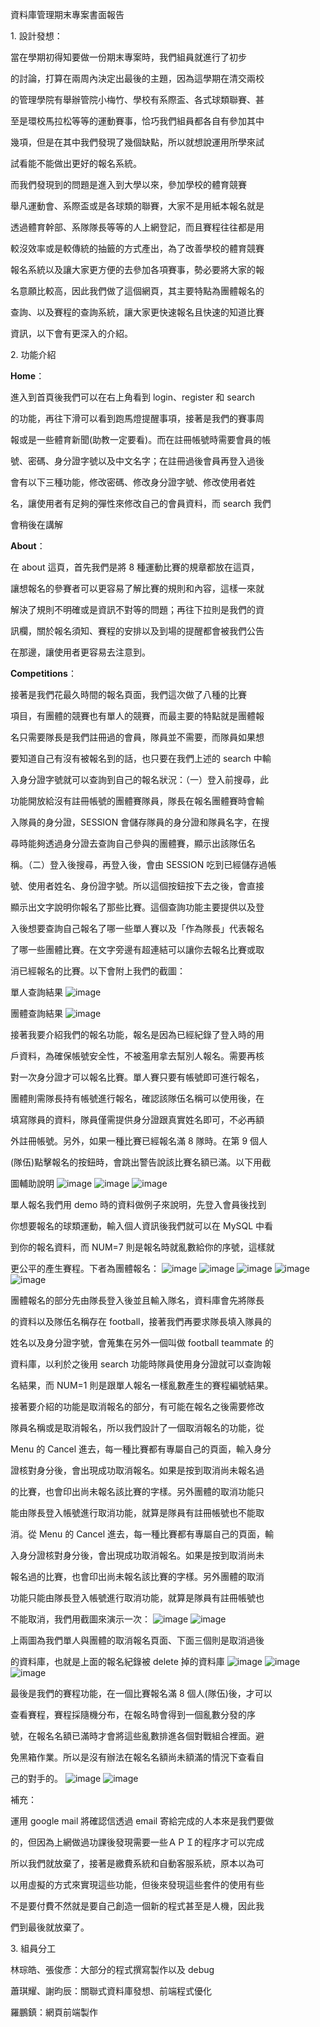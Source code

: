 ﻿<a name="br1"></a> 

資料庫管理期末專案書面報告

1\. 設計發想：

當在學期初得知要做一份期末專案時，我們組員就進行了初步

的討論，打算在兩周內決定出最後的主題，因為這學期在清交兩校

的管理學院有舉辦管院小梅竹、學校有系際盃、各式球類聯賽、甚

至是環校馬拉松等等的運動賽事，恰巧我們組員都各自有參加其中

幾項，但是在其中我們發現了幾個缺點，所以就想說運用所學來試

試看能不能做出更好的報名系統。

而我們發現到的問題是進入到大學以來，參加學校的體育競賽

舉凡運動會、系際盃或是各球類的聯賽，大家不是用紙本報名就是

透過體育幹部、系隊隊長等等的人上網登記，而且賽程往往都是用

較沒效率或是較傳統的抽籤的方式產出，為了改善學校的體育競賽

報名系統以及讓大家更方便的去參加各項賽事，勢必要將大家的報

名意願比較高，因此我們做了這個網頁，其主要特點為團體報名的

查詢、以及賽程的查詢系統，讓大家更快速報名且快速的知道比賽

資訊，以下會有更深入的介紹。



<a name="br2"></a> 

2\. 功能介紹

**Home**：

進入到首頁後我們可以在右上角看到 login、register 和 search

的功能，再往下滑可以看到跑馬燈提醒事項，接著是我們的賽事周

報或是一些體育新聞(助教一定要看)。而在註冊帳號時需要會員的帳

號、密碼、身分證字號以及中文名字；在註冊過後會員再登入過後

會有以下三種功能，修改密碼、修改身分證字號、修改使用者姓

名，讓使用者有足夠的彈性來修改自己的會員資料，而 search 我們

會稍後在講解

**About**：

在 about 這頁，首先我們是將 8 種運動比賽的規章都放在這頁，

讓想報名的參賽者可以更容易了解比賽的規則和內容，這樣一來就

解決了規則不明確或是資訊不對等的問題；再往下拉則是我們的資

訊欄，關於報名須知、賽程的安排以及到場的提醒都會被我們公告

在那邊，讓使用者更容易去注意到。

**Competitions**：

接著是我們花最久時間的報名頁面，我們這次做了八種的比賽

項目，有團體的競賽也有單人的競賽，而最主要的特點就是團體報



<a name="br3"></a> 

名只需要隊長是我們註冊過的會員，隊員並不需要，而隊員如果想

要知道自己有沒有被報名到的話，也只要在我們上述的 search 中輸

入身分證字號就可以查詢到自己的報名狀況：（一）登入前搜尋，此

功能開放給沒有註冊帳號的團體賽隊員，隊長在報名團體賽時會輸

入隊員的身分證，SESSION 會儲存隊員的身分證和隊員名字，在搜

尋時能夠透過身分證去查詢自己參與的團體賽，顯示出該隊伍名

稱。（二）登入後搜尋，再登入後，會由 SESSION 吃到已經儲存過帳

號、使用者姓名、身份證字號。所以這個按鈕按下去之後，會直接

顯示出文字說明你報名了那些比賽。這個查詢功能主要提供以及登

入後想要查詢自己報名了哪一些單人賽以及「作為隊長」代表報名

了哪一些團體比賽。在文字旁邊有超連結可以讓你去報名比賽或取

消已經報名的比賽。以下會附上我們的截圖：

單人查詢結果
![image](https://github.com/s97302/db_finalproject/assets/136255897/fb774e7f-0513-49d2-92a3-4298658b437f)

團體查詢結果
![image](https://github.com/s97302/db_finalproject/assets/136255897/afb79740-48d5-4acb-bdbf-47c6c8c0bef0)

接著我要介紹我們的報名功能，報名是因為已經紀錄了登入時的用

戶資料，為確保帳號安全性，不被濫用拿去幫別人報名。需要再核

對一次身分證才可以報名比賽。單人賽只要有帳號即可進行報名，



<a name="br4"></a> 

團體則需隊長持有帳號進行報名，確認該隊伍名稱可以使用後，在

填寫隊員的資料，隊員僅需提供身分證跟真實姓名即可，不必再額

外註冊帳號。另外，如果一種比賽已經報名滿 8 隊時。在第 9 個人

(隊伍)點擊報名的按鈕時，會跳出警告說該比賽名額已滿。以下用截

圖輔助說明
![image](https://github.com/s97302/db_finalproject/assets/136255897/49e9edb1-da44-4f70-970c-56035a382da6)
![image](https://github.com/s97302/db_finalproject/assets/136255897/a6bac425-e62c-41ab-bce5-7b76c3e14cf1)
![image](https://github.com/s97302/db_finalproject/assets/136255897/b371ad9f-42f6-4d0b-a86b-549d25468097)

單人報名我們用 demo 時的資料做例子來說明，先登入會員後找到

你想要報名的球類運動，輸入個人資訊後我們就可以在 MySQL 中看

到你的報名資料，而 NUM=7 則是報名時就亂數給你的序號，這樣就

更公平的產生賽程。下者為團體報名：
![image](https://github.com/s97302/db_finalproject/assets/136255897/0dad79fb-b791-4a8a-a95a-f42bc74f50ad)
![image](https://github.com/s97302/db_finalproject/assets/136255897/ad537571-7141-4c9b-a6bb-780ee02ced85)
![image](https://github.com/s97302/db_finalproject/assets/136255897/4c7680bd-8ffd-4f59-8fa3-dde2d03a818f)
![image](https://github.com/s97302/db_finalproject/assets/136255897/0f67a4dd-435b-4b25-9fbe-7b1d9437ac86)
![image](https://github.com/s97302/db_finalproject/assets/136255897/449dafb2-4ff2-4228-b7b5-d4ea3f2e37f0)

<a name="br5"></a> 

團體報名的部分先由隊長登入後並且輸入隊名，資料庫會先將隊長

的資料以及隊伍名稱存在 football，接著我們再要求隊長填入隊員的

姓名以及身分證字號，會蒐集在另外一個叫做 football teammate 的

資料庫，以利於之後用 search 功能時隊員使用身分證就可以查詢報

名結果，而 NUM=1 則是跟單人報名一樣亂數產生的賽程編號結果。

接著要介紹的功能是取消報名的部分，有可能在報名之後需要修改

隊員名稱或是取消報名，所以我們設計了一個取消報名的功能，從

Menu 的 Cancel 進去，每一種比賽都有專屬自己的頁面，輸入身分

證核對身分後，會出現成功取消報名。如果是按到取消尚未報名過

的比賽，也會印出尚未報名該比賽的字樣。另外團體的取消功能只

能由隊長登入帳號進行取消功能，就算是隊員有註冊帳號也不能取

消。從 Menu 的 Cancel 進去，每一種比賽都有專屬自己的頁面，輸

入身分證核對身分後，會出現成功取消報名。如果是按到取消尚未



<a name="br6"></a> 

報名過的比賽，也會印出尚未報名該比賽的字樣。另外團體的取消

功能只能由隊長登入帳號進行取消功能，就算是隊員有註冊帳號也

不能取消，我們用截圖來演示一次：
![image](https://github.com/s97302/db_finalproject/assets/136255897/8aabcf3b-034d-4d17-8bb1-798e239dd8f8)
![image](https://github.com/s97302/db_finalproject/assets/136255897/b5549702-2778-4dfa-8404-4eafad627114)

上兩圖為我們單人與團體的取消報名頁面、下面三個則是取消過後

的資料庫，也就是上面的報名紀錄被 delete 掉的資料庫
![image](https://github.com/s97302/db_finalproject/assets/136255897/aab19b9b-99fd-4843-bb6b-e286c548e656)
![image](https://github.com/s97302/db_finalproject/assets/136255897/4c91a171-d796-4b9f-99e6-4084f84ef0b6)
![image](https://github.com/s97302/db_finalproject/assets/136255897/5b90b581-4cd3-4725-a257-572beabbc574)

最後是我們的賽程功能，在一個比賽報名滿 8 個人(隊伍)後，才可以

查看賽程，賽程採隨機分布，在報名時會得到一個亂數分發的序

號，在報名名額已滿時才會將這些亂數排進各個對戰組合裡面。避



<a name="br7"></a> 

免黑箱作業。所以是沒有辦法在報名名額尚未額滿的情況下查看自

己的對手的。
![image](https://github.com/s97302/db_finalproject/assets/136255897/660b0455-8df3-4bd6-815c-b366ba19d801)
![image](https://github.com/s97302/db_finalproject/assets/136255897/d00a1e1e-ea84-4fab-878d-d4516e8dc0e1)

補充：

運用 google mail 將確認信透過 email 寄給完成的人本來是我們要做

的，但因為上網做過功課後發現需要一些ＡＰＩ的程序才可以完成

所以我們就放棄了，接著是繳費系統和自動客服系統，原本以為可

以用虛擬的方式來實現這些功能，但後來發現這些套件的使用有些

不是要付費不然就是要自己創造一個新的程式甚至是人機，因此我

們到最後就放棄了。

3\. 組員分工

林琮皓、張俊彥：大部分的程式撰寫製作以及 debug

蕭琪耀、謝昀辰：關聯式資料庫發想、前端程式優化

羅鵬鎮：網頁前端製作

